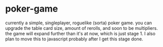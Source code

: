 # poker-game
currently a simple, singleplayer, roguelike (sorta) poker game.
you can upgrade the table card size, amount of rerolls, and soon to be multipliers.
the game will expand further than it's at now, which is just stage 1.
I also plan to move this to javascript probably after I get this stage done.

